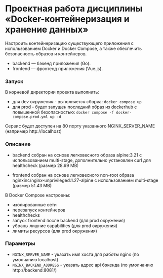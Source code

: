 # Проектная работа дисциплины «Docker-контейнеризация и хранение данных»
Настроить контейнеризацию существующего приложения с использованием Docker и Docker Compose, а также обеспечить безопасность образов и контейнеров. 

* backend — бэкенд приложения (Go).
* frontend — фронтенд приложения (Vue.js).

### Запуск

В корневой директории проекта выполнить:
* для dev окружения - выполняется сборка: `docker compose up`
* для prod - будет запущен последний образ из dockerhub с повышенной безопасностью:  `docker compose -f docker-compose.prod.yml up -d`

Сервис будет доступен на 80 порту указанного NGINX_SERVER_NAME (например http://localhost)

### Описание
* backend собран на основе легковесного образа alpine:3.21 с использованием multi-stage, дополнительно установлен curl для healthcheck (размер 28.69 MB) 

* frontend собран на основе легковесного non-root образа nginxinc/nginx-unprivileged:1.27-alpine с использованием multi-stage (размер 51.43 MB)

В Docker Compose настроены:
* изолированные сети
* перезапуск контейнеров
* healthchecks
* запуск frontend после backend (для prod окружения)
* убраны лишние capabilities (для prod окружения)
* лимиты ресурсов (для prod окружения)

### Параметры

* `NGINX_SERVER_NAME` - указать имя хоста для работы nginx (по умолчанию localhost)
* `NGINX_BACKEND_ADDRESS` - указать адрес api бэкенда (по умолчанию http://backend:8081/)

